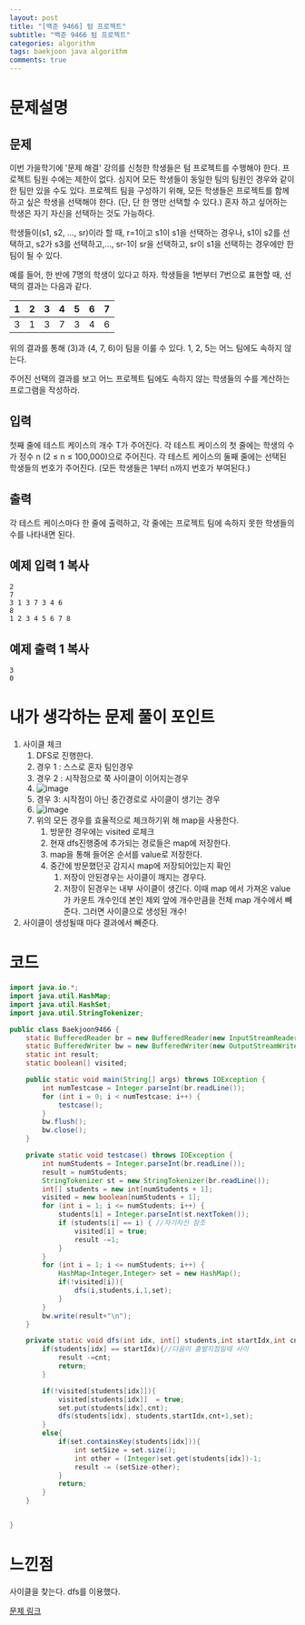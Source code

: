 ```yaml
---
layout: post
title: "[백준 9466] 텀 프로젝트"
subtitle: "백준 9466 텀 프로젝트"
categories: algorithm
tags: baekjoon java algorithm 
comments: true
---
```


# 문제설명

## 문제

이번 가을학기에 '문제 해결' 강의를 신청한 학생들은 텀 프로젝트를 수행해야 한다. 프로젝트 팀원 수에는 제한이 없다. 심지어 모든 학생들이 동일한 팀의 팀원인 경우와 같이 한 팀만 있을 수도 있다. 프로젝트 팀을 구성하기 위해, 모든 학생들은 프로젝트를 함께하고 싶은 학생을 선택해야 한다. (단, 단 한 명만 선택할 수 있다.) 혼자 하고 싶어하는 학생은 자기 자신을 선택하는 것도 가능하다.

학생들이(s1, s2, ..., sr)이라 할 때, r=1이고 s1이 s1을 선택하는 경우나, s1이 s2를 선택하고, s2가 s3를 선택하고,..., sr-1이 sr을 선택하고, sr이 s1을 선택하는 경우에만 한 팀이 될 수 있다.

예를 들어, 한 반에 7명의 학생이 있다고 하자. 학생들을 1번부터 7번으로 표현할 때, 선택의 결과는 다음과 같다.

| 1    | 2    | 3    | 4    | 5    | 6    | 7    |
| :--- | :--- | :--- | :--- | :--- | :--- | :--- |
| 3    | 1    | 3    | 7    | 3    | 4    | 6    |

위의 결과를 통해 (3)과 (4, 7, 6)이 팀을 이룰 수 있다. 1, 2, 5는 어느 팀에도 속하지 않는다.

주어진 선택의 결과를 보고 어느 프로젝트 팀에도 속하지 않는 학생들의 수를 계산하는 프로그램을 작성하라.

## 입력

첫째 줄에 테스트 케이스의 개수 T가 주어진다. 각 테스트 케이스의 첫 줄에는 학생의 수가 정수 n (2 ≤ n ≤ 100,000)으로 주어진다. 각 테스트 케이스의 둘째 줄에는 선택된 학생들의 번호가 주어진다. (모든 학생들은 1부터 n까지 번호가 부여된다.)

## 출력

각 테스트 케이스마다 한 줄에 출력하고, 각 줄에는 프로젝트 팀에 속하지 못한 학생들의 수를 나타내면 된다.

## 예제 입력 1 복사

```
2
7
3 1 3 7 3 4 6
8
1 2 3 4 5 6 7 8
```

## 예제 출력 1 복사

```
3
0
```

# 내가 생각하는 문제 풀이 포인트

1. 사이클 체크
   1. DFS로 진행한다.
   2. 경우 1 : 스스로 혼자 팀인경우
   3. 경우 2 : 시작점으로 쭉 사이클이 이어지는경우
   4. ![image](https://user-images.githubusercontent.com/36303777/93297841-14899880-f82d-11ea-953d-461f2a937c17.png)
   5. 경우 3: 시작점이 아닌 중간경로로 사이클이 생기는 경우
   6. ![image](https://user-images.githubusercontent.com/36303777/93298052-81049780-f82d-11ea-9d08-8f95d433f5c6.png)
   7. 위의 모든 경우를 효율적으로 체크하기위 해 map을 사용한다.
      1. 방문한 경우에는 visited 로체크
      2. 현재 dfs진행중에 추가되는 경로들은 map에 저장한다.
      3. map을 통해 들어온 순서를 value로 저장한다.
      4. 중간에 방문했던곳 감지시 map에 저장되어있는지 확인
         1. 저장이 안된경우는  사이클이 깨지는 경우다.
         2. 저장이 된경우는 내부 사이클이 생긴다. 이때 map 에서 가져온 value가 카운트 개수인데 본인 제외 앞에 개수만큼을 전체 map 개수에서 빼준다. 그러면 사이클으로 생성된 개수!
2. 사이클이 생성될때 마다 결과에서 빼준다.

# 코드

~~~java
import java.io.*;
import java.util.HashMap;
import java.util.HashSet;
import java.util.StringTokenizer;

public class Baekjoon9466 {
    static BufferedReader br = new BufferedReader(new InputStreamReader(System.in));
    static BufferedWriter bw = new BufferedWriter(new OutputStreamWriter(System.out));
    static int result;
    static boolean[] visited;

    public static void main(String[] args) throws IOException {
        int numTestcase = Integer.parseInt(br.readLine());
        for (int i = 0; i < numTestcase; i++) {
            testcase();
        }
        bw.flush();
        bw.close();
    }

    private static void testcase() throws IOException {
        int numStudents = Integer.parseInt(br.readLine());
        result = numStudents;
        StringTokenizer st = new StringTokenizer(br.readLine());
        int[] students = new int[numStudents + 1];
        visited = new boolean[numStudents + 1];
        for (int i = 1; i <= numStudents; i++) {
            students[i] = Integer.parseInt(st.nextToken());
            if (students[i] == i) { //자기자신 참조
                visited[i] = true;
                result -=1;
            }
        }
        for (int i = 1; i <= numStudents; i++) {
            HashMap<Integer,Integer> set = new HashMap();
            if(!visited[i]){
                dfs(i,students,i,1,set);
            }
        }
        bw.write(result+"\n");
    }

    private static void dfs(int idx, int[] students,int startIdx,int cnt,HashMap set) {
        if(students[idx] == startIdx){//다음이 출발지점일때 사이
            result -=cnt;
            return;
        }

        if(!visited[students[idx]]){
            visited[students[idx]]  = true;
            set.put(students[idx],cnt);
            dfs(students[idx], students,startIdx,cnt+1,set);
        }
        else{
            if(set.containsKey(students[idx])){
                int setSize = set.size();
                int other = (Integer)set.get(students[idx])-1;
                result -= (setSize-other);
            }
            return;
        }
    }


}

~~~



# 느낀점

사이클을 찾는다. dfs를 이용했다.

[문제 링크](https://www.acmicpc.net/problem/9466)

